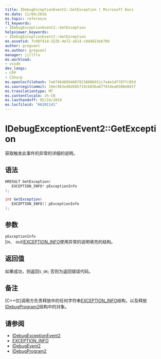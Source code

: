 ```yaml
---
title: IDebugExceptionEvent2::GetException | Microsoft Docs
ms.date: 11/04/2016
ms.topic: reference
f1_keywords:
- IDebugExceptionEvent2::GetException
helpviewer_keywords:
- IDebugExceptionEvent2::GetException
ms.assetid: 7c98f41d-322b-4e72-a514-cbd4823eb70d
author: gregvanl
ms.author: gregvanl
manager: jillfra
ms.workload:
- vssdk
dev_langs:
- CPP
- CSharp
ms.openlocfilehash: fa6f4646894607823608b911c7a4e1df787fc05d
ms.sourcegitcommit: 19ec963ed6d585719cb83ba677434ea6580e0d1f
ms.translationtype: MT
ms.contentlocale: zh-CN
ms.lasthandoff: 05/24/2019
ms.locfileid: "66201141"
---
```

# <a name="idebugexceptionevent2getexception"></a>IDebugExceptionEvent2::GetException
获取触发此事件的异常的详细的说明。

## <a name="syntax"></a>语法

```cpp
HRESULT GetException( 
   EXCEPTION_INFO* pExceptionInfo
);
```

```csharp
int GetException( 
   EXCEPTION_INFO[] pExceptionInfo
);
```

## <a name="parameters"></a>参数
`pExceptionInfo`\
[in、 out][EXCEPTION_INFO](../../../extensibility/debugger/reference/exception-info.md)使用异常的说明填充的结构。

## <a name="return-value"></a>返回值
 如果成功，则返回`S_OK`; 否则为返回错误代码。

## <a name="remarks"></a>备注

 [C++仅]调用方负责释放中的任何字符串[EXCEPTION_INFO](../../../extensibility/debugger/reference/exception-info.md)结构，以及释放[IDebugProgram2](../../../extensibility/debugger/reference/idebugprogram2.md)结构中的对象。

## <a name="see-also"></a>请参阅
- [IDebugExceptionEvent2](../../../extensibility/debugger/reference/idebugexceptionevent2.md)
- [EXCEPTION_INFO](../../../extensibility/debugger/reference/exception-info.md)
- [IDebugEvent2](../../../extensibility/debugger/reference/idebugevent2.md)
- [IDebugProgram2](../../../extensibility/debugger/reference/idebugprogram2.md)